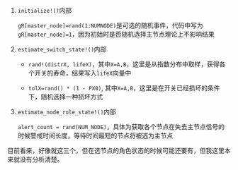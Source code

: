 1. `initialize!()`内部

   `gR[master_node]=rand(1:NUMNODE)`是可选的随机事件，代码中写为`gR[master_node]=1`，因为初始时是否随机选择主节点理论上不影响结果

2. `estimate_switch_state!()`内部

   - `rand!(distrX, lifeX)`，其中`X=A,B`，这里是从指数分布中取样，获得各个开关的寿命，结果写入`lifeX`向量中

   - `tolX=rand() * (1 - PX0)`, 其中`X=A,B`，这里是在开关已经损坏的条件下，随机选择一种损坏方式

3. `estimate_node_role_state!()`内部

   `alert_count = rand(NUM_NODE)`，具体为获取各个节点在失去主节点信号的时候警戒时间长度，等待时间最短的节点将被选为主节点

目前看来，好像就这三个，但在选节点的角色状态的时候可能还要有，但我这里本来就没有分析清楚。
